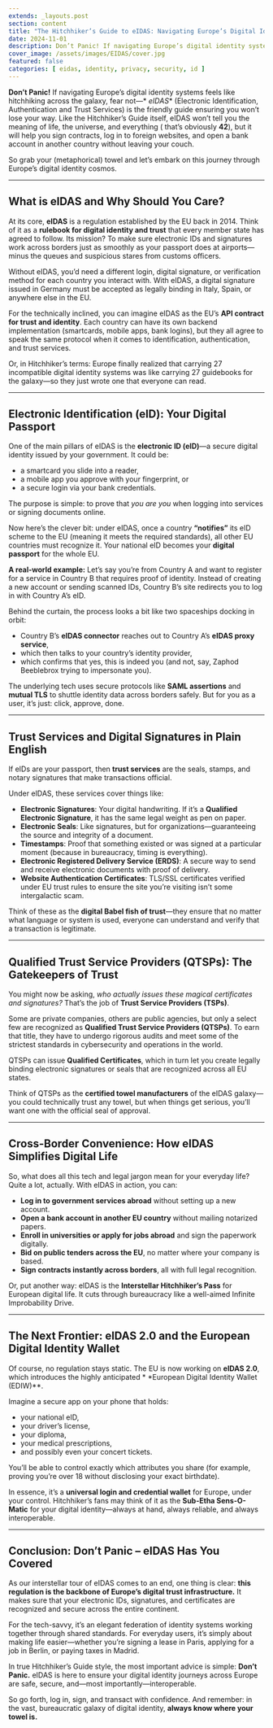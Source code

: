```yaml
---
extends: _layouts.post
section: content
title: "The Hitchhiker’s Guide to eIDAS: Navigating Europe’s Digital Identity Landscape"
date: 2024-11-01
description: Don’t Panic! If navigating Europe’s digital identity systems feels like hitchhiking across the galaxy, fear not—eIDAS (Electronic Identification, Authentication and Trust Services) is the friendly guide ensuring you won’t lose your way. In this casual tour, we’ll demystify how eIDAS works, explain its key components (from electronic IDs to digital signatures and trust providers), and show how it makes life easier across the EU. Grab your towel (metaphorically) and let’s dive in!
cover_image: /assets/images/EIDAS/cover.jpg
featured: false
categories: [ eidas, identity, privacy, security, id ]
---
```


**Don’t Panic!** If navigating Europe’s digital identity systems feels like hitchhiking across the galaxy, fear not—*
*eIDAS** (Electronic Identification, Authentication and Trust Services) is the friendly guide ensuring you won’t lose
your way. Like the Hitchhiker’s Guide itself, eIDAS won’t tell you the meaning of life, the universe, and everything (
that’s obviously **42**), but it will help you sign contracts, log in to foreign websites, and open a bank account in
another country without leaving your couch.

So grab your (metaphorical) towel and let’s embark on this journey through Europe’s digital identity cosmos.

---

## What is eIDAS and Why Should You Care?

At its core, **eIDAS** is a regulation established by the EU back in 2014. Think of it as a **rulebook for digital
identity and trust** that every member state has agreed to follow. Its mission? To make sure electronic IDs and
signatures work across borders just as smoothly as your passport does at airports—minus the queues and suspicious stares
from customs officers.

Without eIDAS, you’d need a different login, digital signature, or verification method for each country you interact
with. With eIDAS, a digital signature issued in Germany must be accepted as legally binding in Italy, Spain, or anywhere
else in the EU.

For the technically inclined, you can imagine eIDAS as the EU’s **API contract for trust and identity**. Each country
can have its own backend implementation (smartcards, mobile apps, bank logins), but they all agree to speak the same
protocol when it comes to identification, authentication, and trust services.

Or, in Hitchhiker’s terms: Europe finally realized that carrying 27 incompatible digital identity systems was like
carrying 27 guidebooks for the galaxy—so they just wrote one that everyone can read.

---

## Electronic Identification (eID): Your Digital Passport

One of the main pillars of eIDAS is the **electronic ID (eID)**—a secure digital identity issued by your government. It
could be:

* a smartcard you slide into a reader,
* a mobile app you approve with your fingerprint, or
* a secure login via your bank credentials.

The purpose is simple: to prove that *you are you* when logging into services or signing documents online.

Now here’s the clever bit: under eIDAS, once a country **“notifies”** its eID scheme to the EU (meaning it meets the
required standards), all other EU countries must recognize it. Your national eID becomes your **digital passport** for
the whole EU.

**A real-world example:**
Let’s say you’re from Country A and want to register for a service in Country B that requires proof of identity. Instead
of creating a new account or sending scanned IDs, Country B’s site redirects you to log in with Country A’s eID.

Behind the curtain, the process looks a bit like two spaceships docking in orbit:

* Country B’s **eIDAS connector** reaches out to Country A’s **eIDAS proxy service**,
* which then talks to your country’s identity provider,
* which confirms that yes, this is indeed you (and not, say, Zaphod Beeblebrox trying to impersonate you).

The underlying tech uses secure protocols like **SAML assertions** and **mutual TLS** to shuttle identity data across
borders safely. But for you as a user, it’s just: click, approve, done.

---

## Trust Services and Digital Signatures in Plain English

If eIDs are your passport, then **trust services** are the seals, stamps, and notary signatures that make transactions
official.

Under eIDAS, these services cover things like:

* **Electronic Signatures**: Your digital handwriting. If it’s a **Qualified Electronic Signature**, it has the same
  legal weight as pen on paper.
* **Electronic Seals**: Like signatures, but for organizations—guaranteeing the source and integrity of a document.
* **Timestamps**: Proof that something existed or was signed at a particular moment (because in bureaucracy, timing is
  everything).
* **Electronic Registered Delivery Service (ERDS)**: A secure way to send and receive electronic documents with proof of
  delivery.
* **Website Authentication Certificates**: TLS/SSL certificates verified under EU trust rules to ensure the site you’re
  visiting isn’t some intergalactic scam.

Think of these as the **digital Babel fish of trust**—they ensure that no matter what language or system is used,
everyone can understand and verify that a transaction is legitimate.

---

## Qualified Trust Service Providers (QTSPs): The Gatekeepers of Trust

You might now be asking, *who actually issues these magical certificates and signatures?* That’s the job of **Trust
Service Providers (TSPs)**.

Some are private companies, others are public agencies, but only a select few are recognized as **Qualified Trust
Service Providers (QTSPs)**. To earn that title, they have to undergo rigorous audits and meet some of the strictest
standards in cybersecurity and operations in the world.

QTSPs can issue **Qualified Certificates**, which in turn let you create legally binding electronic signatures or seals
that are recognized across all EU states.

Think of QTSPs as the **certified towel manufacturers** of the eIDAS galaxy—you could technically trust any towel, but
when things get serious, you’ll want one with the official seal of approval.

---

## Cross-Border Convenience: How eIDAS Simplifies Digital Life

So, what does all this tech and legal jargon mean for your everyday life? Quite a lot, actually. With eIDAS in action,
you can:

* **Log in to government services abroad** without setting up a new account.
* **Open a bank account in another EU country** without mailing notarized papers.
* **Enroll in universities or apply for jobs abroad** and sign the paperwork digitally.
* **Bid on public tenders across the EU**, no matter where your company is based.
* **Sign contracts instantly across borders**, all with full legal recognition.

Or, put another way: eIDAS is the **Interstellar Hitchhiker’s Pass** for European digital life. It cuts through
bureaucracy like a well-aimed Infinite Improbability Drive.

---

## The Next Frontier: eIDAS 2.0 and the European Digital Identity Wallet

Of course, no regulation stays static. The EU is now working on **eIDAS 2.0**, which introduces the highly anticipated *
*European Digital Identity Wallet (EDIW)**.

Imagine a secure app on your phone that holds:

* your national eID,
* your driver’s license,
* your diploma,
* your medical prescriptions,
* and possibly even your concert tickets.

You’ll be able to control exactly which attributes you share (for example, proving you’re over 18 without disclosing
your exact birthdate).

In essence, it’s a **universal login and credential wallet** for Europe, under your control. Hitchhiker’s fans may think
of it as the **Sub-Etha Sens-O-Matic** for your digital identity—always at hand, always reliable, and always
interoperable.

---

## Conclusion: Don’t Panic – eIDAS Has You Covered

As our interstellar tour of eIDAS comes to an end, one thing is clear: **this regulation is the backbone of Europe’s
digital trust infrastructure.** It makes sure that your electronic IDs, signatures, and certificates are recognized and
secure across the entire continent.

For the tech-savvy, it’s an elegant federation of identity systems working together through shared standards. For
everyday users, it’s simply about making life easier—whether you’re signing a lease in Paris, applying for a job in
Berlin, or paying taxes in Madrid.

In true Hitchhiker’s Guide style, the most important advice is simple: **Don’t Panic.** eIDAS is here to ensure your
digital identity journeys across Europe are safe, secure, and—most importantly—interoperable.

So go forth, log in, sign, and transact with confidence. And remember: in the vast, bureaucratic galaxy of digital
identity, **always know where your towel is.**
